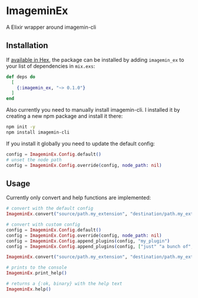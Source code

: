 # ImageminEx

A Elixir wrapper around imagemin-cli

## Installation

If [available in Hex](https://hex.pm/docs/publish), the package can be installed
by adding `imagemin_ex` to your list of dependencies in `mix.exs`:

```elixir
def deps do
  [
    {:imagemin_ex, "~> 0.1.0"}
  ]
end
```

Also currently you need to manually install imagemin-cli.
I installed it by creating a new npm package and install it there:

```sh
npm init -y
npm install imagemin-cli
```

If you install it globally you need to update the default config:

```elixir
config = ImageminEx.Config.default()
# unset the node path
config = ImageminEx.Config.override(config, node_path: nil)
```

## Usage

Currently only convert and help functions are implemented:

```elixir
# convert with the default config
ImageminEx.convert("source/path.my_extension", "destination/path.my_extension")

# convert with custom config
config = ImageminEx.Config.default()
config = ImageminEx.Config.override(config, node_path: nil)
config = ImageminEx.Config.append_plugins(config, "my_plugin")
config = ImageminEx.Config.append_plugins(config, ["just" "a bunch of", "plugins"])

ImageminEx.convert("source/path.my_extension", "destination/path.my_extension", config)
```

```elixir
# prints to the console
ImageminEx.print_help()

# returns a {:ok, binary} with the help text
ImageminEx.help()
```
